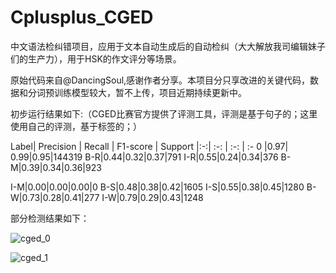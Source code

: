 # Cplusplus_CGED

中文语法检纠错项目，应用于文本自动生成后的自动检纠（大大解放我司编辑妹子们的生产力），用于HSK的作文评分等场景。


原始代码来自@DancingSoul,感谢作者分享。本项目分只享改进的关键代码，数据和分词预训练模型较大，暂不上传，项目近期持续更新中。


初步运行结果如下:（CGED比赛官方提供了评测工具，评测是基于句子的；这里使用自己的评测，基于标签的；）

Label| Precision | Recall | F1-score | Support 
|:-:| :-: | :-: | :- 
0 |0.97| 0.99|0.95|144319
B-R|0.44|0.32|0.37|791
I-R|0.55|0.24|0.34|376
B-M|0.39|0.34|0.36|923

I-M|0.00|0.00|0.00|0
B-S|0.48|0.38|0.42|1605
I-S|0.55|0.38|0.45|1280
B-W|0.73|0.28|0.41|277
I-W|0.79|0.29|0.43|1248


部分检测结果如下：

![cged_0](http://wx3.sinaimg.cn/mw690/aba7d18bgy1fu4mjgm3dvj213z0kmjvl.jpg)

![cged_1](http://wx3.sinaimg.cn/mw690/aba7d18bgy1fu4mjh7a48j21440ln0xd.jpg)
